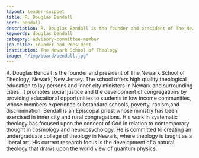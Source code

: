 ```yaml
---
layout: leader-snippet
title: R. Douglas Bendall
sort: bendall
description: R. Douglas Bendall is the founder and president of The Newark School of Theology, Newark, New Jersey.
keywords: douglas bendall
category: advisory-committee-member
job-title: Founder and President
institution: The Newark School of Theology
image: "/img/board/bendall.jpg"
---
```


R. Douglas Bendall is the founder and president of The Newark School of Theology, Newark, New Jersey. The school offers high quality theological education to lay persons and inner city ministers in Newark and surrounding cities. It promotes social justice and the development of congregations by providing educational opportunities to students in low income communities, whose members experience substandard schools, poverty, racism,and discrimination. Bendall is an Episcopal priest whose ministry has been exercised in inner city and rural congregations. His work in systematic theology has focused upon the concept of God in relation to contemporary thought in cosmology and neuropsychology. He is committed to creating an undergraduate college of theology in Newark, where theology is taught as a liberal art. His current research focus is the development of a natural theology that draws upon the world view of quantum physics.

